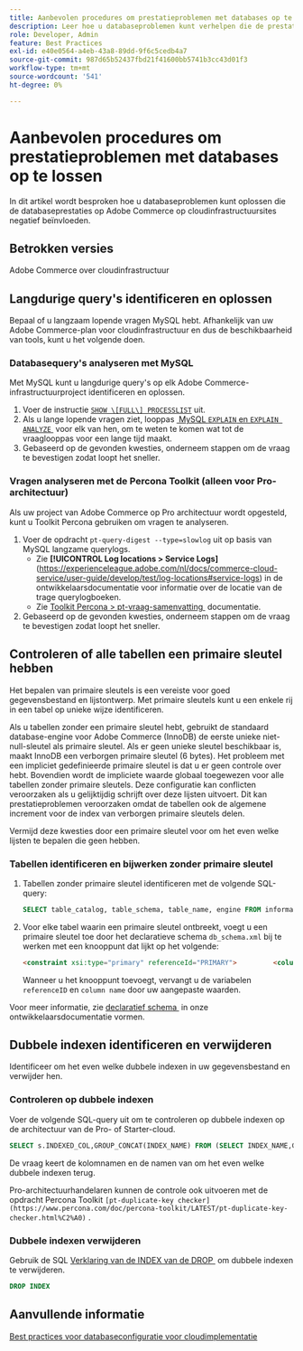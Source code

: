 ```yaml
---
title: Aanbevolen procedures om prestatieproblemen met databases op te lossen
description: Leer hoe u databaseproblemen kunt verhelpen die de prestaties vertragen op Adobe Commerce-sites die worden geïmplementeerd op een cloudinfrastructuur.
role: Developer, Admin
feature: Best Practices
exl-id: e40e0564-a4eb-43a8-89dd-9f6c5cedb4a7
source-git-commit: 987d65b52437fbd21f41600bb5741b3cc43d01f3
workflow-type: tm+mt
source-wordcount: '541'
ht-degree: 0%

---
```


<!--Consider moving this topic to the Maintenance section-->

# Aanbevolen procedures om prestatieproblemen met databases op te lossen

In dit artikel wordt besproken hoe u databaseproblemen kunt oplossen die de databaseprestaties op Adobe Commerce op cloudinfrastructuursites negatief beïnvloeden.

## Betrokken versies

Adobe Commerce over cloudinfrastructuur

## Langdurige query&#39;s identificeren en oplossen

Bepaal of u langzaam lopende vragen MySQL hebt. Afhankelijk van uw Adobe Commerce-plan voor cloudinfrastructuur en dus de beschikbaarheid van tools, kunt u het volgende doen.

### Databasequery&#39;s analyseren met MySQL

Met MySQL kunt u langdurige query&#39;s op elk Adobe Commerce-infrastructuurproject identificeren en oplossen.

1. Voer de instructie [`SHOW \[FULL\] PROCESSLIST` &#x200B;](https://dev.mysql.com/doc/refman/8.0/en/show-processlist.html) uit.
1. Als u lange lopende vragen ziet, looppas [&#x200B; MySQL `EXPLAIN` en `EXPLAIN ANALYZE` &#x200B;](https://mysqlserverteam.com/mysql-explain-analyze/) voor elk van hen, om te weten te komen wat tot de vraaglooppas voor een lange tijd maakt.
1. Gebaseerd op de gevonden kwesties, onderneem stappen om de vraag te bevestigen zodat loopt het sneller.

### Vragen analyseren met de Percona Toolkit (alleen voor Pro-architectuur)

Als uw project van Adobe Commerce op Pro architectuur wordt opgesteld, kunt u Toolkit Percona gebruiken om vragen te analyseren.

1. Voer de opdracht `pt-query-digest --type=slowlog` uit op basis van MySQL langzame querylogs.
   * Zie **[!UICONTROL Log locations > Service Logs]** (https://experienceleague.adobe.com/nl/docs/commerce-cloud-service/user-guide/develop/test/log-locations#service-logs) in de ontwikkelaarsdocumentatie voor informatie over de locatie van de trage querylogboeken.
   * Zie [&#x200B; Toolkit Percona > pt-vraag-samenvatting &#x200B;](https://www.percona.com/doc/percona-toolkit/LATEST/pt-query-digest.html#pt-query-digest) documentatie.
1. Gebaseerd op de gevonden kwesties, onderneem stappen om de vraag te bevestigen zodat loopt het sneller.

## Controleren of alle tabellen een primaire sleutel hebben

Het bepalen van primaire sleutels is een vereiste voor goed gegevensbestand en lijstontwerp. Met primaire sleutels kunt u een enkele rij in een tabel op unieke wijze identificeren.

Als u tabellen zonder een primaire sleutel hebt, gebruikt de standaard database-engine voor Adobe Commerce (InnoDB) de eerste unieke niet-null-sleutel als primaire sleutel. Als er geen unieke sleutel beschikbaar is, maakt InnoDB een verborgen primaire sleutel (6 bytes). Het probleem met een impliciet gedefinieerde primaire sleutel is dat u er geen controle over hebt. Bovendien wordt de impliciete waarde globaal toegewezen voor alle tabellen zonder primaire sleutels. Deze configuratie kan conflicten veroorzaken als u gelijktijdig schrijft over deze lijsten uitvoert. Dit kan prestatieproblemen veroorzaken omdat de tabellen ook de algemene increment voor de index van verborgen primaire sleutels delen.

Vermijd deze kwesties door een primaire sleutel voor om het even welke lijsten te bepalen die geen hebben.

### Tabellen identificeren en bijwerken zonder primaire sleutel

1. Tabellen zonder primaire sleutel identificeren met de volgende SQL-query:

   ```sql
   SELECT table_catalog, table_schema, table_name, engine FROM information_schema.tables        WHERE (table_catalog, table_schema, table_name) NOT IN (SELECT table_catalog, table_schema, table_name FROM information_schema.table_constraints  WHERE constraint_type = 'PRIMARY KEY') AND table_schema NOT IN ('information_schema', 'pg_catalog');    
   ```

1. Voor elke tabel waarin een primaire sleutel ontbreekt, voegt u een primaire sleutel toe door het declaratieve schema `db_schema.xml` bij te werken met een knooppunt dat lijkt op het volgende:

   ```html
   <constraint xsi:type="primary" referenceId="PRIMARY">         <column name="id_column"/>     </constraint>    
   ```

   Wanneer u het knooppunt toevoegt, vervangt u de variabelen `referenceID` en `column name` door uw aangepaste waarden.

Voor meer informatie, zie [&#x200B; declaratief schema &#x200B;](https://developer.adobe.com/commerce/php/development/components/declarative-schema/configuration/) in onze ontwikkelaarsdocumentatie vormen.

## Dubbele indexen identificeren en verwijderen

Identificeer om het even welke dubbele indexen in uw gegevensbestand en verwijder hen.

### Controleren op dubbele indexen

Voer de volgende SQL-query uit om te controleren op dubbele indexen op de architectuur van de Pro- of Starter-cloud.

```sql
SELECT s.INDEXED_COL,GROUP_CONCAT(INDEX_NAME) FROM (SELECT INDEX_NAME,GROUP_CONCAT(CONCAT(TABLE_NAME,'.',COLUMN_NAME) ORDER BY CONCAT(SEQ_IN_INDEX,COLUMN_NAME)) 'INDEXED_COL' FROM INFORMATION_SCHEMA.STATISTICS WHERE TABLE_SCHEMA = 'db?' GROUP BY INDEX_NAME)as s GROUP BY INDEXED_COL HAVING COUNT(1)>1
```

De vraag keert de kolomnamen en de namen van om het even welke dubbele indexen terug.

Pro-architectuurhandelaren kunnen de controle ook uitvoeren met de opdracht Percona Toolkit `[pt-duplicate-key checker](https://www.percona.com/doc/percona-toolkit/LATEST/pt-duplicate-key-checker.html%C2%A0)` .

### Dubbele indexen verwijderen

Gebruik de SQL [&#x200B; Verklaring van de INDEX van de DROP &#x200B;](https://dev.mysql.com/doc/refman/8.0/en/drop-index.html) om dubbele indexen te verwijderen.

```SQL
DROP INDEX
```

## Aanvullende informatie

[Best practices voor databaseconfiguratie voor cloudimplementatie](../planning/database-on-cloud.md)
